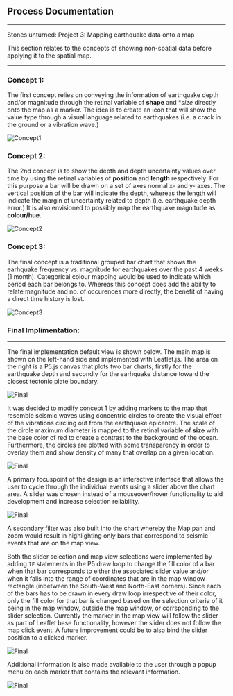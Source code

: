 ## Process Documentation
----------------------

Stones unturned: Project 3: Mapping earthquake data onto a map

This section relates to the concepts of showing non-spatial data before applying it to
the spatial map.


-------------------------

### Concept 1:

The first concept relies on conveying the information of earthquake depth and/or magnitude
through the retinal variable of **shape** and **size* directly onto the map as a marker.
The idea is to create an icon that will show the value type through a visual 
language related to earthquakes (i.e. a crack in the ground or a vibration wave.)


![Concept1](StonesUnturned-concept1.jpg)


### Concept 2:

The 2nd concept is to show the depth and depth uncertainty values over time by using the retinal
variables of **position** and **length** respectively. For this purpose a bar will be 
drawn on a set of axes normal x- and y- axes. 
The vertical position of the bar will indicate the depth, whereas the length
will indicate the margin of uncertainty related to depth (i.e. earthquake depth error.)
It is also envisioned to possibly map the earthquake magnitude as **colour/hue**.

![Concept2](StonesUnturned-concept2.jpg)

### Concept 3:

The final concept is a traditional grouped bar chart that shows the 
earhquake frequency vs. magnitude for earthquakes over the past 4 weeks (1 month).
Categorical colour mapping would be used to indicate which period each bar belongs to.
Whereas this concept does add the ability to relate magnitude and no. of occurences
more directly, the benefit of having a direct time history is lost.

![Concept3](StonesUnturned-concept3.jpg)


### Final Implimentation:
--------------------

The final implementation default view is shown below. The main map is shown on
the left-hand side and implemented with Leaflet.js. The area on the right is
a P5.js canvas that plots two bar charts; firstly for the earthquake depth and
secondly for the earhquake distance toward the closest tectonic plate boundary.


![Final](finalMainview.PNG)



It was decided to modify concept 1 by adding markers to the map that resemble
seismic waves using concentric circles to create the visual effect of the
vibrations circling out from the earthquake epicentre. The scale of the
circle maximum diameter is mapped to the retinal variable of **size** with
the base color of red to create a contrast to the background of the ocean. 
Furthermore, the circles are plotted with some transparency in order to overlay them
and show density of many that overlap on a given location.


![Final](markers.PNG)

A primary focuspoint of the design is an interactive interface that allows the user
to cycle through the individual events using a slider above the chart area.
A slider was chosen instead of a mouseover/hover functionality to aid development
and increase selection reliability.

![Final](finalMainview2.PNG)

A secondary filter was also built into the chart
whereby the Map pan and zoom would result in highlighting 
only bars that correspond to seismic events that are on the map view.

Both the slider selection and map view selections were implemented by
adding `IF` statements in the P5 draw loop to change the fill color of a bar
when that bar corresponds to either the associated slider value and/or when it
falls into the range of coordinates that are in the map window rectangle (inbetween
the South-West and North-East corners). Since each of the bars has to be
drawn in every draw loop irrespective of their color, only the fill color
for that bar is changed based on the selection criteria of it being in the map
window, outside the map window, or corrsponding to the slider selection.
 Currently the marker in the map view will follow the slider as part of
Leaflet base functionality, however the slider does not follow the map click event.
A future improvement could be to also bind the slider position to a clicked
marker.

![Final](finalMainview3.PNG)


Additional information is also made available to the user through a popup menu on each
marker that contains the relevant information.

![Final](markers_popup.PNG)